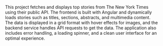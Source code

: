 This project fetches and displays top stories from The New York Times using their public API. 
The frontend is built with Angular and dynamically loads stories such as titles, sections, abstracts, and multimedia content. 
The data is displayed in a grid format with hover effects for images, and the backend service handles API requests to get the data.
The application also includes error handling, a loading spinner, and a clean user interface for an optimal experience.
